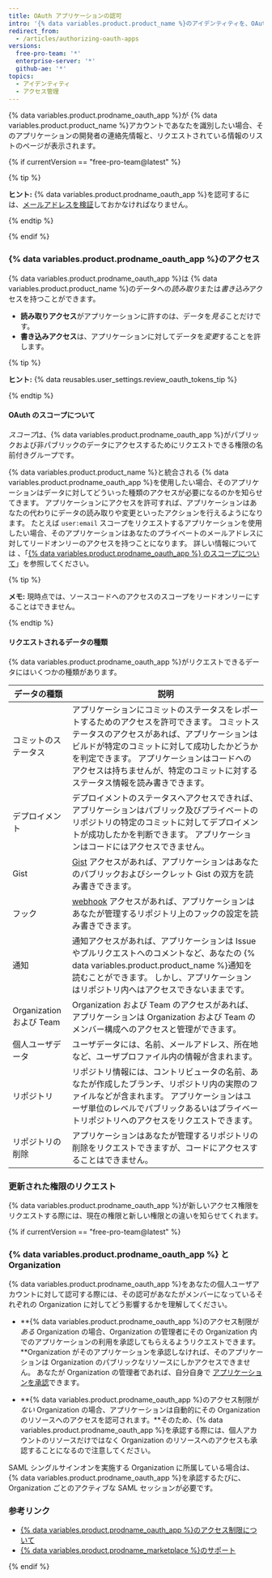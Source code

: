 ```yaml
---
title: OAuth アプリケーションの認可
intro: '{% data variables.product.product_name %}のアイデンティティを、OAuth を使うサードパーティのアプリケーションに接続できます。 {% data variables.product.prodname_oauth_app %}を認可する際には、そのアプリケーションを信頼することを確認し、誰が開発したのかをレビューし、そのアプリケーションがどういった種類の情報にアクセスしたいのかをレビューしなければなりません。'
redirect_from:
  - /articles/authorizing-oauth-apps
versions:
  free-pro-team: '*'
  enterprise-server: '*'
  github-ae: '*'
topics:
  - アイデンティティ
  - アクセス管理
---
```


{% data variables.product.prodname_oauth_app %}が {% data variables.product.product_name %}アカウントであなたを識別したい場合、そのアプリケーションの開発者の連絡先情報と、リクエストされている情報のリストのページが表示されます。

{% if currentVersion == "free-pro-team@latest" %}

{% tip %}

**ヒント:** {% data variables.product.prodname_oauth_app %}を認可するには、[メールアドレスを検証](/articles/verifying-your-email-address)しておかなければなりません。

{% endtip %}

{% endif %}

### {% data variables.product.prodname_oauth_app %}のアクセス

{% data variables.product.prodname_oauth_app %}は {% data variables.product.product_name %}のデータへの*読み取り*または*書き込み*アクセスを持つことができます。

- **読み取りアクセス**がアプリケーションに許すのは、データを*見る*ことだけです。
- **書き込みアクセス**は、アプリケーションに対してデータを*変更*することを許します。

{% tip %}

**ヒント:** {% data reusables.user_settings.review_oauth_tokens_tip %}

{% endtip %}

#### OAuth のスコープについて

*スコープ*は、{% data variables.product.prodname_oauth_app %}がパブリックおよび非パブリックのデータにアクセスするためにリクエストできる権限の名前付きグループです。

{% data variables.product.product_name %}と統合される {% data variables.product.prodname_oauth_app %}を使用したい場合、そのアプリケーションはデータに対してどういった種類のアクセスが必要になるのかを知らせてきます。 アプリケーションにアクセスを許可すれば、アプリケーションはあなたの代わりにデータの読み取りや変更といったアクションを行えるようになります。 たとえば `user:email` スコープをリクエストするアプリケーションを使用したい場合、そのアプリケーションはあなたのプライベートのメールアドレスに対してリードオンリーのアクセスを持つことになります。 詳しい情報については 、「[{% data variables.product.prodname_oauth_app %} のスコープについて](/apps/building-integrations/setting-up-and-registering-oauth-apps/about-scopes-for-oauth-apps)」を参照してください。

{% tip %}

**メモ:** 現時点では、ソースコードへのアクセスのスコープをリードオンリーにすることはできません。

{% endtip %}

#### リクエストされるデータの種類

{% data variables.product.prodname_oauth_app %}がリクエストできるデータにはいくつかの種類があります。

| データの種類                | 説明                                                                                                                                                           |
| --------------------- | ------------------------------------------------------------------------------------------------------------------------------------------------------------ |
| コミットのステータス            | アプリケーションにコミットのステータスをレポートするためのアクセスを許可できます。 コミットステータスのアクセスがあれば、アプリケーションはビルドが特定のコミットに対して成功したかどうかを判定できます。 アプリケーションはコードへのアクセスは持ちませんが、特定のコミットに対するステータス情報を読み書きできます。 |
| デプロイメント               | デプロイメントのステータスへアクセスできれば、アプリケーションはパブリック及びプライベートのリポジトリの特定のコミットに対してデプロイメントが成功したかを判断できます。 アプリケーションはコードにはアクセスできません。                                                |
| Gist                  | [Gist](https://gist.github.com) アクセスがあれば、アプリケーションはあなたのパブリックおよびシークレット Gist の双方を読み書きできます。                                                                      |
| フック                   | [webhook](/webhooks) アクセスがあれば、アプリケーションはあなたが管理するリポジトリ上のフックの設定を読み書きできます。                                                                                       |
| 通知                    | 通知アクセスがあれば、アプリケーションは Issue やプルリクエストへのコメントなど、あなたの {% data variables.product.product_name %}通知を読むことができます。 しかし、アプリケーションはリポジトリ内へはアクセスできないままです。                   |
| Organization および Team | Organization および Team のアクセスがあれば、アプリケーションは Organization および Team のメンバー構成へのアクセスと管理ができます。                                                                       |
| 個人ユーザデータ              | ユーザデータには、名前、メールアドレス、所在地など、ユーザプロファイル内の情報が含まれます。                                                                                                               |
| リポジトリ                 | リポジトリ情報には、コントリビュータの名前、あなたが作成したブランチ、リポジトリ内の実際のファイルなどが含まれます。 アプリケーションはユーザ単位のレベルでパブリックあるいはプライベートリポジトリへのアクセスをリクエストできます。                                          |
| リポジトリの削除              | アプリケーションはあなたが管理するリポジトリの削除をリクエストできますが、コードにアクセスすることはできません。                                                                                                     |

### 更新された権限のリクエスト

{% data variables.product.prodname_oauth_app %}が新しいアクセス権限をリクエストする際には、現在の権限と新しい権限との違いを知らせてくれます。

{% if currentVersion == "free-pro-team@latest" %}

### {% data variables.product.prodname_oauth_app %} と Organization

{% data variables.product.prodname_oauth_app %}をあなたの個人ユーザアカウントに対して認可する際には、その認可があなたがメンバーになっているそれぞれの Organization に対してどう影響するかを理解してください。

- **{% data variables.product.prodname_oauth_app %}のアクセス制限が*ある* Organization の場合、Organization の管理者にその Organization 内でのアプリケーションの利用を承認してもらえるようリクエストできます。**Organization がそのアプリケーションを承認しなければ、そのアプリケーションは Organization のパブリックなリソースにしかアクセスできません。 あなたが Organization の管理者であれば、自分自身で [アプリケーションを承認](/articles/approving-oauth-apps-for-your-organization)できます。

- **{% data variables.product.prodname_oauth_app %}のアクセス制限が*ない* Organization の場合、アプリケーションは自動的にその Organization のリソースへのアクセスを認可されます。**そのため、{% data variables.product.prodname_oauth_app %}を承認する際には、個人アカウントのリソースだけではなく Organization のリソースへのアクセスも承認することになるので注意してください。

SAML シングルサインオンを実施する Organization に所属している場合は、{% data variables.product.prodname_oauth_app %}を承認するたびに、Organization ごとのアクティブな SAML セッションが必要です。

### 参考リンク

- [{% data variables.product.prodname_oauth_app %}のアクセス制限について](/articles/about-oauth-app-access-restrictions)
- [{% data variables.product.prodname_marketplace %}のサポート](/articles/github-marketplace-support)

{% endif %}
